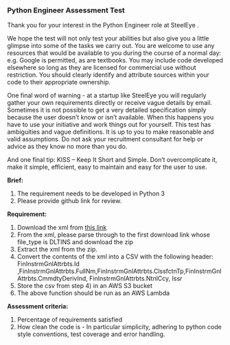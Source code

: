 ### **Python Engineer Assessment Test**

Thank you for your interest in the Python Engineer role at SteelEye .

We hope the test will not only test your abilities but also give you a little glimpse into some of the tasks we carry out. You are welcome to use any resources that would be available to you during the course of a normal day: e.g. Google is permitted, as are textbooks. You may include code developed elsewhere so long as they are licensed for commercial use without restriction. You should clearly identify and attribute sources within your code to their appropriate ownership.

One final word of warning - at a startup like SteelEye you will regularly gather your own requirements directly or receive vague details by email. Sometimes it is not possible to get a very detailed specification simply because the user doesn’t know or isn’t available. When this happens you have to use your initiative and work things out for yourself. This test has ambiguities and vague definitions. It is up to you to make reasonable and valid assumptions. Do not ask your recruitment consultant for help or advice as they know no more than you do.

And one final tip: KISS – Keep It Short and Simple. Don’t overcomplicate it, make it simple, efficient, easy to maintain and easy for the user to use.

**Brief:**

1) The requirement needs to be developed in Python 3
2) Please provide github link for review.

**Requirement:**
1) Download the xml from [this link](https://eu-west-1.console.aws.amazon.com/cloudwatch/home?region=eu-west-1#logEventViewer:group=/se/prod-i3/tasks/platform-gen-txn-rpt-task;stream=platform-gen-txn-rpt-task/platform-gen-txn-rpt-task/98f5f14c-6002-47b8-a5a9-ecdbb36f3f37;start=2020-01-07T13:55:58Z)
2) From the xml, please parse through to the first download link whose file_type is DLTINS and download the zip
3) Extract the xml from the zip.
4) Convert the contents of the xml into a CSV with the following header:
FinInstrmGnlAttrbts.Id ,FinInstrmGnlAttrbts.FullNm,FinInstrmGnlAttrbts.ClssfctnTp,FinInstrmGnlAttrbts.CmmdtyDerivInd, FinInstrmGnlAttrbts.NtnlCcy, Issr
5) Store the csv from step 4) in an AWS S3 bucket
6) The above function should be run as an AWS Lambda

**Assessment criteria:**

1) Percentage of requirements satisfied
2) How clean the code is - In particular simplicity, adhering to python code style conventions, test coverage and error handling.


